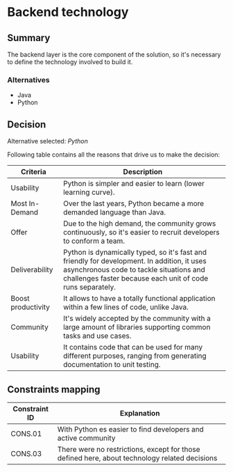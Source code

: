# Backend technology 

## Summary

The backend layer is the core component of the solution, so it's necessary to define the technology involved to build it.

### Alternatives

- Java
- Python

## Decision 

Alternative selected: *Python*


Following table contains all the reasons that drive us to make the decision:

| Criteria                 | Description                                                    
| --------------------     | ----------------------------------------------------------------------------------------------------- | 
| Usability                | Python is simpler and easier to learn (lower learning curve). |
| Most In-Demand           | Over the last years, Python became a more demanded language than Java. |
| Offer                    | Due to the high demand, the community grows continuously, so it's easier to recruit developers to conform a team. |
| Deliverability           | Python is dynamically typed, so it's fast and friendly for development. In addition, it uses asynchronous code to tackle situations and challenges faster because each unit of code runs separately. |
| Boost productivity       | It allows to have a totally functional application within a few lines of code, unlike Java. |
| Community                | It's widely accepted by the community with a large amount of libraries supporting common tasks and use cases. |
| Usability                | It contains code that can be used for many different purposes, ranging from generating documentation to unit testing. |

## Constraints mapping

| Constraint ID | Explanation |
| ------------- | ----------- |
| CONS.01 | With Python es easier to find developers and active community |
| CONS.03 | There were no restrictions, except for those defined here, about technology related decisions |

